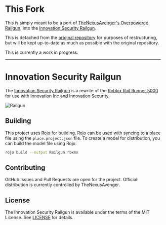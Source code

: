 # This Fork
This is simply meant to be a port of [TheNexusAvenger's Overpowered Railgun](https://www.roblox.com/games/240720375/My-Overpowered-Railgun), into the [Innovation Security Railgun](https://www.roblox.com/library/7042600131/Innovation-Security-Railgun).

This is detached from the [original repository](https://github.com/Innovation-Inc-Roblox/Railgun) for purposes of restructuring, but will be kept up-to-date as much as possible with the original repository.

This is currently a work in progress.


*****
# Innovation Security Railgun
The [Innovation Security Railgun](https://www.roblox.com/library/7042600131/Innovation-Security-Railgun)
is a rewrite of the [Roblox Rail Runner 5000](https://www.roblox.com/catalog/79446473/Rail-Runner-5000)
for use with Innovation Inc and Innovation Security.

![Railgun](https://pbs.twimg.com/media/E5VH6zEXwAE1ySN?format=png)

## Building
This project uses [Rojo](https://github.com/rojo-rbx/rojo) for building.
Rojo can be used with syncing to a place file using the `place.project.json`
file. To create a model for distribution, you can build the model file using
Rojo:
```bash
rojo build --output Railgun.rbxmx
```

## Contributing
GitHub Issues and Pull Requests are open for the project.
Official distribution is currently controlled by TheNexusAvenger.

## License
The Innovation Security Railgun is available under
the terms of the MIT License. See [LICENSE](LICENSE)
for details.